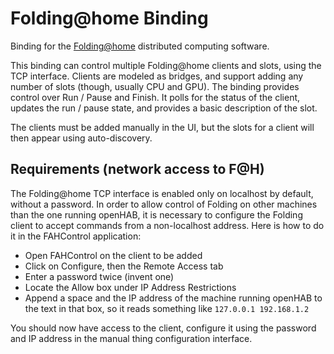# Folding@home Binding

Binding for the [Folding@home](https://folding.stanford.edu/) distributed computing software.

This binding can control multiple Folding@home clients and slots, using the TCP interface.
Clients are modeled as bridges, and support adding any number of slots (though, usually CPU and GPU).
The binding provides control over Run / Pause and Finish.
It polls for the status of the client, updates the run / pause state, and provides a basic description of the slot.

The clients must be added manually in the UI, but the slots for a client will then appear using auto-discovery.

## Requirements (network access to F@H)

The Folding@home TCP interface is enabled only on localhost by default, without a password.
In order to allow control of Folding on other machines than the one running openHAB, it is necessary to configure the Folding client to accept commands from a non-localhost address.
Here is how to do it in the FAHControl application:

- Open FAHControl on the client to be added
- Click on Configure, then the Remote Access tab
- Enter a password twice (invent one)
- Locate the Allow box under IP Address Restrictions
- Append a space and the IP address of the machine running openHAB to the text in that box, so it reads something like `127.0.0.1 192.168.1.2`

You should now have access to the client, configure it using the password and
IP address in the manual thing configuration interface.
